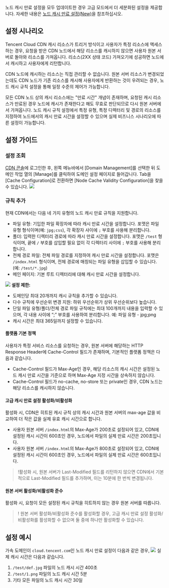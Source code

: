 노드 캐시 만료 설정을 모두 업데이트한 경우 고급 모드에서 더 세분화된 설정을 제공합니다. 자세한 내용은 [노드 캐시 만료 설정(New)](https://intl.cloud.tencent.com/document/product/228/38424)을 참조하십시오. 

## 설정 시나리오
Tencent Cloud CDN 캐시 리소스가 트리거 방식이고 사용자가 특정 리소스에 액세스하는 경우, 요청을 받은 CDN 노드에서 해당 리소스를 캐시하지 않으면 사용자 원본 서버로 돌아와 리소스를 가져옵니다. 리소스(2XX 상태 코드) 가져오기에 성공하면 노드에서 캐시하고 사용자에게 리턴합니다.

CDN 노드에 캐시하는 리소스는 직접 관리할 수 없습니다. 원본 서버 리소스가 변경되었는데도 CDN 노드가 기존 리소스를 캐시해 사용자에게 반환하는 것이 우려되는 경우, 노드 캐시 규칙 설정을 통해 일정 수준의 제어가 가능합니다.

모든 CDN 노드 상의 캐시 리소스에는 "만료 시간" 개념이 존재하며, 요청된 캐시 리소스가 만료된 경우 노드에 캐시가 존재한다고 해도 무효로 판단되므로 다시 원본 서버에서 가져옵니다. 노드 캐시 규칙 설정에서 특정 유형, 특정 디렉터리 및 경로의 리소스를 지정하여 노드에서의 캐시 만료 시간을 설정할 수 있으며 실제 비즈니스 시나리오에 따른 설정이 가능합니다.

## 설정 가이드
### 설정 조회
[CDN 콘솔](https://console.cloud.tencent.com/cdn)에 로그인한 후, 왼쪽 메뉴바에서 [Domain Management]를 선택한 뒤 도메인 작업 열의 [Manage]를 클릭하여 도메인 설정 페이지로 들어갑니다. Tab을 [Cache Configuration]로 전환하면 [Node Cache Validity Configuration]을 찾을 수 있습니다.
![](https://main.qcloudimg.com/raw/36ab35d90171b84ec3571ae712d6c396.png)

### 규칙 추가

현재 CDN에서는 다음 네 가지 유형의 노드 캐시 만료 규칙을 지원합니다.
+ 파일 유형: 기입한 파일 확장자에 따라 캐시 만료 시간을 설정합니다. 포맷은 파일 유형 형식이며(예: `jpg;css`), 각 확장자 사이에 `;` 부호를 사용해 분리합니다.
+ 폴더: 입력한 디렉터리 경로에 따라 캐시 만료 시간을 설정합니다. 포맷은 `/test` 형식이며, 끝에 `/` 부호를 삽입할 필요 없이 각 디렉터리 사이에 `;` 부호를 사용해 분리합니다.
+ 전체 경로 파일: 전체 파일 경로를 지정하여 캐시 만료 시간을 설정합니다. 포맷은 `/index.html` 형식이며, 전체 경로에 매칭되는 파일 유형을 삽입할 수 있습니다. (예: `/test/*.jpg`)
+ 메인 페이지: 기본 루트 디렉터리에 대해 캐시 만료 시간을 설정합니다.

![](https://main.qcloudimg.com/raw/4c2af825001df8ad55f22881e17bd3a9.png)
**설정 제한:**
- 도메인당 최대 20개까지 캐시 규칙을 추가할 수 있습니다.
- 다수 규칙에 우선순위 변경 지원: 하위 우선순위가 상위 우선순위보다 높습니다.
- 단일 파일 유형/폴더/전체 경로 파일 규칙에는 최대 100개까지 내용을 입력할 수 있으며, 각 내용 사이에 “;” 부호를 사용하여 분리합니다. 예: 파일 유형 - jpg;png
- 캐시 시간은 최대 365일까지 설정할 수 있습니다.

#### 플랫폼 기본 정책
사용자가 특정 서비스 리소스를 요청하는 경우, 원본 서버에 해당하는 HTTP Response Header에 Cache-Control 필드가 존재하며, 기본적인 플랫폼 정책은 다음과 같습니다.
- Cache-Control 필드가 Max-Age인 경우, 해당 리소스의 캐시 시간은 설정된 노드 캐시 만료 시간을 기준으로 하며 Max-Age 지정 시간을 상속하지 않습니다.
- Cache-Control 필드가 no-cache, no-store 또는 private인 경우, CDN 노드는 해당 리소스를 캐시하지 않습니다.


#### 고급 캐시 만료 설정 활성화/비활성화
활성화 시, CDN은 히트된 캐시 규칙 상의 캐시 시간과 원본 서버의 max-age 값을 비교하여 더 작은 값을 실제 유효 캐시 시간으로 합니다.

- 사용자 원본 서버 `/index.html`의 Max-Age가 200초로 설정되어 있고, CDN에 설정된 캐시 시간이 600초인 경우, 노드에서 파일의 실제 만료 시간은 200초입니다.
- 사용자 원본 서버 `/index.html`의 Max-Age가 800초로 설정되어 있고, CDN에 설정된 캐시 시간이 600초인 경우, 노드에서 파일의 실제 만료 시간은 600초입니다.

> !활성화 시, 원본 서버가 Last-Modified 필드를 리턴하지 않으면 CDN에서 기본적으로 Last-Modified 필드를 추가하며, 이는 10분에 한 번씩 변경됩니다.

#### 원본 서버 활성화/비활성화 준수
활성화 시, 요청이 모든 설정된 캐시 규칙을 히트하지 않는 경우 원본 서버를 따릅니다.

>! 원본 서버 활성화/비활성화 준수를 활성화할 경우, 고급 캐시 만료 설정 활성화/비활성화를 활성화할 수 없으며 둘 중에 하나만 활성화할 수 있습니다.


## 설정 예시
가속 도메인이 `cloud.tencent.com`인 노드 캐시 만료 설정이 다음과 같은 경우,
![](https://main.qcloudimg.com/raw/36a6bfe2001e73c0a8a24e669c1b3a52.png)
실제 캐시 시간은 다음과 같습니다.
1. `/test/def.jpg` 파일의 노드 캐시 시간 400초
2. `/test/1.png` 파일의 노드 캐시 시간 5분
3. 기타 모든 파일의 노드 캐시 시간 30일
